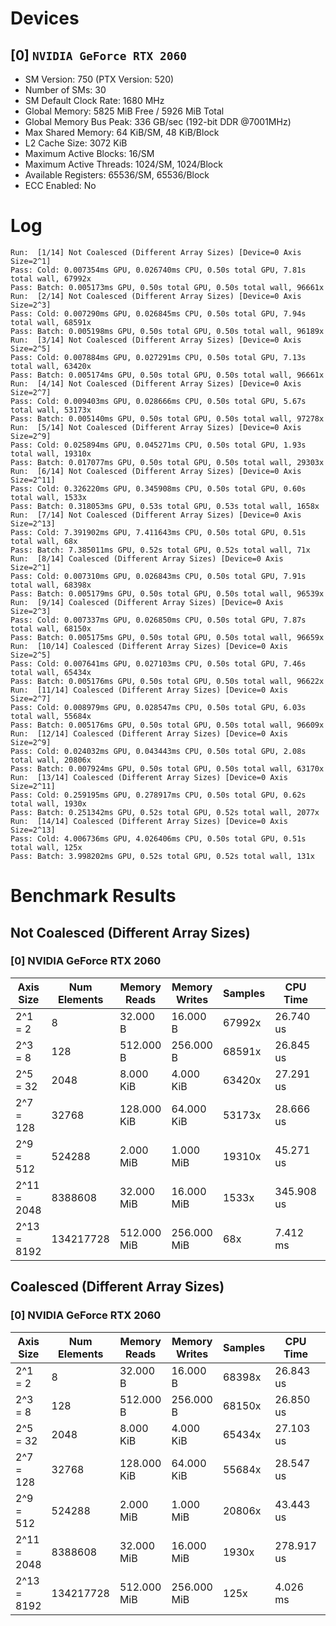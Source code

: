 # Devices

## [0] `NVIDIA GeForce RTX 2060`
* SM Version: 750 (PTX Version: 520)
* Number of SMs: 30
* SM Default Clock Rate: 1680 MHz
* Global Memory: 5825 MiB Free / 5926 MiB Total
* Global Memory Bus Peak: 336 GB/sec (192-bit DDR @7001MHz)
* Max Shared Memory: 64 KiB/SM, 48 KiB/Block
* L2 Cache Size: 3072 KiB
* Maximum Active Blocks: 16/SM
* Maximum Active Threads: 1024/SM, 1024/Block
* Available Registers: 65536/SM, 65536/Block
* ECC Enabled: No

# Log

```
Run:  [1/14] Not Coalesced (Different Array Sizes) [Device=0 Axis Size=2^1]
Pass: Cold: 0.007354ms GPU, 0.026740ms CPU, 0.50s total GPU, 7.81s total wall, 67992x 
Pass: Batch: 0.005173ms GPU, 0.50s total GPU, 0.50s total wall, 96661x
Run:  [2/14] Not Coalesced (Different Array Sizes) [Device=0 Axis Size=2^3]
Pass: Cold: 0.007290ms GPU, 0.026845ms CPU, 0.50s total GPU, 7.94s total wall, 68591x 
Pass: Batch: 0.005198ms GPU, 0.50s total GPU, 0.50s total wall, 96189x
Run:  [3/14] Not Coalesced (Different Array Sizes) [Device=0 Axis Size=2^5]
Pass: Cold: 0.007884ms GPU, 0.027291ms CPU, 0.50s total GPU, 7.13s total wall, 63420x 
Pass: Batch: 0.005174ms GPU, 0.50s total GPU, 0.50s total wall, 96661x
Run:  [4/14] Not Coalesced (Different Array Sizes) [Device=0 Axis Size=2^7]
Pass: Cold: 0.009403ms GPU, 0.028666ms CPU, 0.50s total GPU, 5.67s total wall, 53173x 
Pass: Batch: 0.005140ms GPU, 0.50s total GPU, 0.50s total wall, 97278x
Run:  [5/14] Not Coalesced (Different Array Sizes) [Device=0 Axis Size=2^9]
Pass: Cold: 0.025894ms GPU, 0.045271ms CPU, 0.50s total GPU, 1.93s total wall, 19310x 
Pass: Batch: 0.017077ms GPU, 0.50s total GPU, 0.50s total wall, 29303x
Run:  [6/14] Not Coalesced (Different Array Sizes) [Device=0 Axis Size=2^11]
Pass: Cold: 0.326220ms GPU, 0.345908ms CPU, 0.50s total GPU, 0.60s total wall, 1533x 
Pass: Batch: 0.318053ms GPU, 0.53s total GPU, 0.53s total wall, 1658x
Run:  [7/14] Not Coalesced (Different Array Sizes) [Device=0 Axis Size=2^13]
Pass: Cold: 7.391902ms GPU, 7.411643ms CPU, 0.50s total GPU, 0.51s total wall, 68x 
Pass: Batch: 7.385011ms GPU, 0.52s total GPU, 0.52s total wall, 71x
Run:  [8/14] Coalesced (Different Array Sizes) [Device=0 Axis Size=2^1]
Pass: Cold: 0.007310ms GPU, 0.026843ms CPU, 0.50s total GPU, 7.91s total wall, 68398x 
Pass: Batch: 0.005179ms GPU, 0.50s total GPU, 0.50s total wall, 96539x
Run:  [9/14] Coalesced (Different Array Sizes) [Device=0 Axis Size=2^3]
Pass: Cold: 0.007337ms GPU, 0.026850ms CPU, 0.50s total GPU, 7.87s total wall, 68150x 
Pass: Batch: 0.005175ms GPU, 0.50s total GPU, 0.50s total wall, 96659x
Run:  [10/14] Coalesced (Different Array Sizes) [Device=0 Axis Size=2^5]
Pass: Cold: 0.007641ms GPU, 0.027103ms CPU, 0.50s total GPU, 7.46s total wall, 65434x 
Pass: Batch: 0.005176ms GPU, 0.50s total GPU, 0.50s total wall, 96622x
Run:  [11/14] Coalesced (Different Array Sizes) [Device=0 Axis Size=2^7]
Pass: Cold: 0.008979ms GPU, 0.028547ms CPU, 0.50s total GPU, 6.03s total wall, 55684x 
Pass: Batch: 0.005176ms GPU, 0.50s total GPU, 0.50s total wall, 96609x
Run:  [12/14] Coalesced (Different Array Sizes) [Device=0 Axis Size=2^9]
Pass: Cold: 0.024032ms GPU, 0.043443ms CPU, 0.50s total GPU, 2.08s total wall, 20806x 
Pass: Batch: 0.007924ms GPU, 0.50s total GPU, 0.50s total wall, 63170x
Run:  [13/14] Coalesced (Different Array Sizes) [Device=0 Axis Size=2^11]
Pass: Cold: 0.259195ms GPU, 0.278917ms CPU, 0.50s total GPU, 0.62s total wall, 1930x 
Pass: Batch: 0.251342ms GPU, 0.52s total GPU, 0.52s total wall, 2077x
Run:  [14/14] Coalesced (Different Array Sizes) [Device=0 Axis Size=2^13]
Pass: Cold: 4.006736ms GPU, 4.026406ms CPU, 0.50s total GPU, 0.51s total wall, 125x 
Pass: Batch: 3.998202ms GPU, 0.52s total GPU, 0.52s total wall, 131x
```

# Benchmark Results

## Not Coalesced (Different Array Sizes)

### [0] NVIDIA GeForce RTX 2060

|  Axis Size  | Num Elements | Memory Reads | Memory Writes | Samples |  CPU Time  |  Noise  |  GPU Time  | Noise  |  Elem/s  | GlobalMem BW | BWUtil | Samples | Batch GPU  |
|-------------|--------------|--------------|---------------|---------|------------|---------|------------|--------|----------|--------------|--------|---------|------------|
|     2^1 = 2 |            8 |     32.000 B |      16.000 B |  67992x |  26.740 us | 269.47% |   7.354 us | 17.80% |   1.088M |   6.527 MB/s |  0.00% |  96661x |   5.173 us |
|     2^3 = 8 |          128 |    512.000 B |     256.000 B |  68591x |  26.845 us | 665.34% |   7.290 us | 18.25% |  17.559M | 105.355 MB/s |  0.03% |  96189x |   5.198 us |
|    2^5 = 32 |         2048 |    8.000 KiB |     4.000 KiB |  63420x |  27.291 us | 249.29% |   7.884 us | 14.36% | 259.764M |   1.559 GB/s |  0.46% |  96661x |   5.174 us |
|   2^7 = 128 |        32768 |  128.000 KiB |    64.000 KiB |  53173x |  28.666 us | 213.13% |   9.403 us | 10.22% |   3.485G |  20.908 GB/s |  6.22% |  97278x |   5.140 us |
|   2^9 = 512 |       524288 |    2.000 MiB |     1.000 MiB |  19310x |  45.271 us |  75.57% |  25.894 us |  3.91% |  20.248G | 121.485 GB/s | 36.15% |  29303x |  17.077 us |
| 2^11 = 2048 |      8388608 |   32.000 MiB |    16.000 MiB |   1533x | 345.908 us |   6.37% | 326.220 us |  0.39% |  25.715G | 154.288 GB/s | 45.91% |   1658x | 318.053 us |
| 2^13 = 8192 |    134217728 |  512.000 MiB |   256.000 MiB |     68x |   7.412 ms |   0.27% |   7.392 ms |  0.03% |  18.157G | 108.944 GB/s | 32.42% |     71x |   7.385 ms |

## Coalesced (Different Array Sizes)

### [0] NVIDIA GeForce RTX 2060

|  Axis Size  | Num Elements | Memory Reads | Memory Writes | Samples |  CPU Time  |  Noise  |  GPU Time  | Noise  |  Elem/s  | GlobalMem BW | BWUtil | Samples | Batch GPU  |
|-------------|--------------|--------------|---------------|---------|------------|---------|------------|--------|----------|--------------|--------|---------|------------|
|     2^1 = 2 |            8 |     32.000 B |      16.000 B |  68398x |  26.843 us | 270.48% |   7.310 us | 17.77% |   1.094M |   6.566 MB/s |  0.00% |  96539x |   5.179 us |
|     2^3 = 8 |          128 |    512.000 B |     256.000 B |  68150x |  26.850 us | 276.36% |   7.337 us | 17.67% |  17.446M | 104.677 MB/s |  0.03% |  96659x |   5.175 us |
|    2^5 = 32 |         2048 |    8.000 KiB |     4.000 KiB |  65434x |  27.103 us | 257.67% |   7.641 us | 16.40% | 268.016M |   1.608 GB/s |  0.48% |  96622x |   5.176 us |
|   2^7 = 128 |        32768 |  128.000 KiB |    64.000 KiB |  55684x |  28.547 us | 288.13% |   8.979 us | 10.16% |   3.649G |  21.896 GB/s |  6.52% |  96609x |   5.176 us |
|   2^9 = 512 |       524288 |    2.000 MiB |     1.000 MiB |  20806x |  43.443 us |  82.92% |  24.032 us |  4.05% |  21.816G | 130.898 GB/s | 38.95% |  63170x |   7.924 us |
| 2^11 = 2048 |      8388608 |   32.000 MiB |    16.000 MiB |   1930x | 278.917 us |   8.89% | 259.195 us |  0.45% |  32.364G | 194.185 GB/s | 57.78% |   2077x | 251.342 us |
| 2^13 = 8192 |    134217728 |  512.000 MiB |   256.000 MiB |    125x |   4.026 ms |   0.50% |   4.007 ms |  0.04% |  33.498G | 200.988 GB/s | 59.81% |    131x |   3.998 ms |
